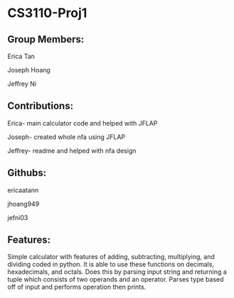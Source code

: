 # CS3110-Proj1



Group Members: 
--------------
Erica Tan  

Joseph Hoang 

Jeffrey Ni

Contributions:
--------------
Erica- main calculator code and helped with JFLAP  

Joseph- created whole nfa using JFLAP  

Jeffrey- readme and helped with nfa design

Githubs:
--------
ericaatann  

jhoang949

jefni03

Features:
---------
Simple calculator with features of adding, subtracting, multiplying, and dividing coded in python. It is able to use these functions on decimals, hexadecimals, and octals. Does this by parsing input string and returning a tuple which consists of two operands and an operator. Parses type based off of input and performs operation then prints. 
